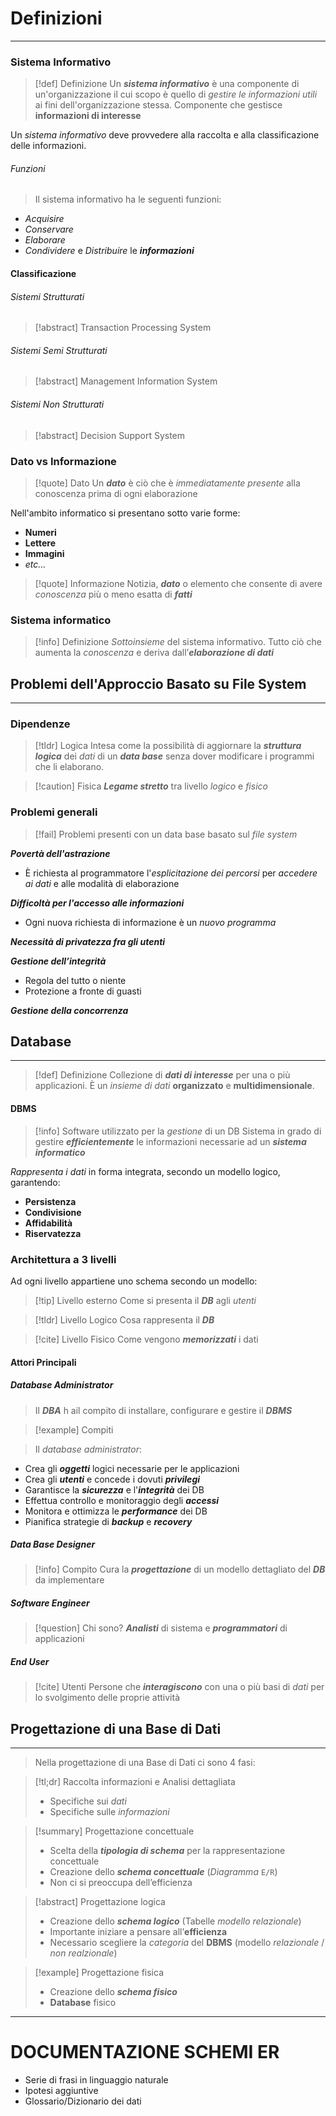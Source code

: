 # Definizioni
---
### Sistema Informativo
>[!def] Definizione
>Un ***sistema informativo*** è una componente di un'organizzazione il cui scopo è quello di *gestire le informazioni utili* ai fini dell'organizzazione stessa.
>Componente che gestisce **informazioni di interesse**

Un *sistema informativo* deve provvedere alla raccolta e alla classificazione delle informazioni.
###### Funzioni
> Il sistema informativo ha le seguenti funzioni:
- *Acquisire*
- *Conservare*
- *Elaborare*
- *Condividere* e *Distribuire* le ***informazioni***

#### Classificazione
###### Sistemi Strutturati
>[!abstract] Transaction Processing System
>

###### Sistemi Semi Strutturati
>[!abstract] Management Information System

###### Sistemi Non Strutturati
>[!abstract] Decision Support System


### Dato vs Informazione
>[!quote] Dato
>Un ***dato*** è ciò che è *immediatamente presente* alla conoscenza prima di ogni elaborazione

Nell'ambito informatico si presentano sotto varie forme:
- **Numeri**
- **Lettere**
- **Immagini**
- *etc...*

>[!quote] Informazione
>Notizia, ***dato*** o elemento che consente di avere *conoscenza* più o meno esatta di ***fatti***
### Sistema informatico

>[!info] Definizione
> *Sottoinsieme* del sistema informativo.
> Tutto ciò che aumenta la *conoscenza* e deriva dall’***elaborazione di dati***

## Problemi dell'Approccio Basato su File System
---
### Dipendenze
>[!tldr] Logica
>Intesa come la possibilità di aggiornare la ***struttura logica*** dei *dati* di un ***data base*** senza dover modificare i programmi che li elaborano.

>[!caution] Fisica
> ***Legame stretto*** tra livello *logico* e *fisico*

### Problemi generali
>[!fail] Problemi presenti con un data base basato sul *file system*

***Povertà dell'astrazione***
- È richiesta al programmatore l'*esplicitazione dei percorsi* per *accedere ai dati* e alle modalità di elaborazione

***Difficoltà per l'accesso alle informazioni***
- Ogni nuova richiesta di informazione è un *nuovo programma*

***Necessità di privatezza fra gli utenti***

***Gestione dell’integrità***
- Regola del tutto o niente
- Protezione a fronte di guasti

***Gestione della concorrenza***

## Database
---
>[!def] Definizione
>Collezione di ***dati di interesse*** per una o più applicazioni.
>È un *insieme di dati* **organizzato** e **multidimensionale**.

#### DBMS
>[!info] 
>Software utilizzato per la *gestione* di un DB
> Sistema in grado di gestire ***efficientemente*** le informazioni necessarie ad un ***sistema informatico***

*Rappresenta i dati* in forma integrata, secondo un modello logico, garantendo:
- **Persistenza**
- **Condivisione**
- **Affidabilità**
- **Riservatezza**
### Architettura a 3 livelli
Ad ogni livello appartiene uno schema secondo un modello:

>[!tip] Livello esterno
>Come si presenta il ***DB*** agli *utenti*

>[!tldr] Livello Logico
>Cosa rappresenta il ***DB***

>[!cite] Livello Fisico
>Come vengono ***memorizzati*** i dati

#### Attori Principali
##### Database Administrator
>Il  ***DBA*** h ail compito di installare, configurare e gestire il ***DBMS***

>[!example] Compiti

>Il *database administrator*:
- Crea gli ***oggetti*** logici necessarie per le applicazioni
- Crea gli ***utenti*** e concede i dovuti ***privilegi***
- Garantisce la ***sicurezza*** e l'***integrità*** dei DB
- Effettua controllo e monitoraggio degli ***accessi***
- Monitora e ottimizza le ***performance*** dei DB
- Pianifica strategie di ***backup*** e ***recovery***

##### Data Base Designer
>[!info] Compito
>Cura la ***progettazione*** di un modello dettagliato del ***DB*** da implementare

##### Software Engineer
>[!question] Chi sono?
>***Analisti*** di sistema e ***programmatori*** di applicazioni 

##### End User
>[!cite] Utenti
>Persone che ***interagiscono*** con una o più basi di *dati* per lo svolgimento delle proprie attività

## Progettazione di una Base di Dati
---
>Nella progettazione di una Base di Dati ci sono 4 fasi:

>[!tl;dr] Raccolta informazioni e Analisi dettagliata
>- Specifiche sui *dati*
>- Specifiche sulle *informazioni*

>[!summary] Progettazione concettuale
>- Scelta della ***tipologia di schema*** per la rappresentazione concettuale
>- Creazione dello ***schema concettuale*** (*Diagramma* `E/R`)
>- Non ci si preoccupa dell’efficienza

 >[!abstract] Progettazione logica
>- Creazione dello ***schema logico*** (Tabelle *modello relazionale*)
>- Importante iniziare a pensare all’**efficienza**
>- Necessario scegliere la *categoria* del **DBMS** (modello *relazionale* / *non realzionale*)

 >[!example] Progettazione fisica
> - Creazione dello ***schema fisico***
> - **Database** fisico

---

# DOCUMENTAZIONE SCHEMI ER

- Serie di frasi in linguaggio naturale
- Ipotesi aggiuntive
- Glossario/Dizionario dei dati